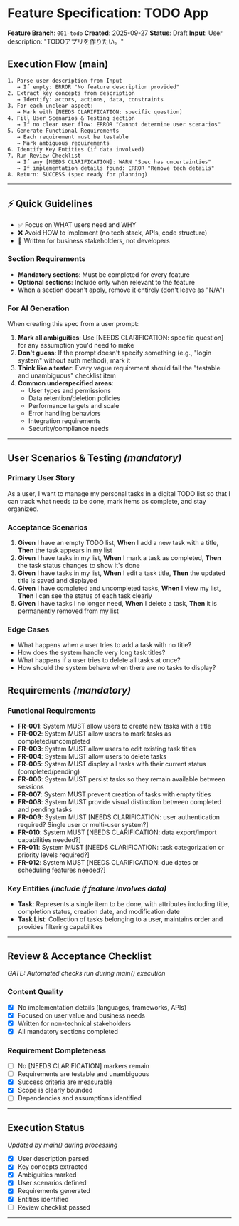 # Feature Specification: TODO App

**Feature Branch**: `001-todo`
**Created**: 2025-09-27
**Status**: Draft
**Input**: User description: "TODOアプリを作りたい。"

## Execution Flow (main)
```
1. Parse user description from Input
   → If empty: ERROR "No feature description provided"
2. Extract key concepts from description
   → Identify: actors, actions, data, constraints
3. For each unclear aspect:
   → Mark with [NEEDS CLARIFICATION: specific question]
4. Fill User Scenarios & Testing section
   → If no clear user flow: ERROR "Cannot determine user scenarios"
5. Generate Functional Requirements
   → Each requirement must be testable
   → Mark ambiguous requirements
6. Identify Key Entities (if data involved)
7. Run Review Checklist
   → If any [NEEDS CLARIFICATION]: WARN "Spec has uncertainties"
   → If implementation details found: ERROR "Remove tech details"
8. Return: SUCCESS (spec ready for planning)
```

---

## ⚡ Quick Guidelines
- ✅ Focus on WHAT users need and WHY
- ❌ Avoid HOW to implement (no tech stack, APIs, code structure)
- 👥 Written for business stakeholders, not developers

### Section Requirements
- **Mandatory sections**: Must be completed for every feature
- **Optional sections**: Include only when relevant to the feature
- When a section doesn't apply, remove it entirely (don't leave as "N/A")

### For AI Generation
When creating this spec from a user prompt:
1. **Mark all ambiguities**: Use [NEEDS CLARIFICATION: specific question] for any assumption you'd need to make
2. **Don't guess**: If the prompt doesn't specify something (e.g., "login system" without auth method), mark it
3. **Think like a tester**: Every vague requirement should fail the "testable and unambiguous" checklist item
4. **Common underspecified areas**:
   - User types and permissions
   - Data retention/deletion policies
   - Performance targets and scale
   - Error handling behaviors
   - Integration requirements
   - Security/compliance needs

---

## User Scenarios & Testing *(mandatory)*

### Primary User Story
As a user, I want to manage my personal tasks in a digital TODO list so that I can track what needs to be done, mark items as complete, and stay organized.

### Acceptance Scenarios
1. **Given** I have an empty TODO list, **When** I add a new task with a title, **Then** the task appears in my list
2. **Given** I have tasks in my list, **When** I mark a task as completed, **Then** the task status changes to show it's done
3. **Given** I have tasks in my list, **When** I edit a task title, **Then** the updated title is saved and displayed
4. **Given** I have completed and uncompleted tasks, **When** I view my list, **Then** I can see the status of each task clearly
5. **Given** I have tasks I no longer need, **When** I delete a task, **Then** it is permanently removed from my list

### Edge Cases
- What happens when a user tries to add a task with no title?
- How does the system handle very long task titles?
- What happens if a user tries to delete all tasks at once?
- How should the system behave when there are no tasks to display?

## Requirements *(mandatory)*

### Functional Requirements
- **FR-001**: System MUST allow users to create new tasks with a title
- **FR-002**: System MUST allow users to mark tasks as completed/uncompleted
- **FR-003**: System MUST allow users to edit existing task titles
- **FR-004**: System MUST allow users to delete tasks
- **FR-005**: System MUST display all tasks with their current status (completed/pending)
- **FR-006**: System MUST persist tasks so they remain available between sessions
- **FR-007**: System MUST prevent creation of tasks with empty titles
- **FR-008**: System MUST provide visual distinction between completed and pending tasks
- **FR-009**: System MUST [NEEDS CLARIFICATION: user authentication required? Single user or multi-user system?]
- **FR-010**: System MUST [NEEDS CLARIFICATION: data export/import capabilities needed?]
- **FR-011**: System MUST [NEEDS CLARIFICATION: task categorization or priority levels required?]
- **FR-012**: System MUST [NEEDS CLARIFICATION: due dates or scheduling features needed?]

### Key Entities *(include if feature involves data)*
- **Task**: Represents a single item to be done, with attributes including title, completion status, creation date, and modification date
- **Task List**: Collection of tasks belonging to a user, maintains order and provides filtering capabilities

---

## Review & Acceptance Checklist
*GATE: Automated checks run during main() execution*

### Content Quality
- [x] No implementation details (languages, frameworks, APIs)
- [x] Focused on user value and business needs
- [x] Written for non-technical stakeholders
- [x] All mandatory sections completed

### Requirement Completeness
- [ ] No [NEEDS CLARIFICATION] markers remain
- [ ] Requirements are testable and unambiguous
- [x] Success criteria are measurable
- [x] Scope is clearly bounded
- [ ] Dependencies and assumptions identified

---

## Execution Status
*Updated by main() during processing*

- [x] User description parsed
- [x] Key concepts extracted
- [x] Ambiguities marked
- [x] User scenarios defined
- [x] Requirements generated
- [x] Entities identified
- [ ] Review checklist passed

---